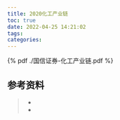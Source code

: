 ```yaml
---
title: 2020化工产业链
toc: true
date: 2022-04-25 14:21:02
tags:
categories:
---
```


{% pdf ./国信证券-化工产业链.pdf %}



## 参考资料
> - []()
> - []()
